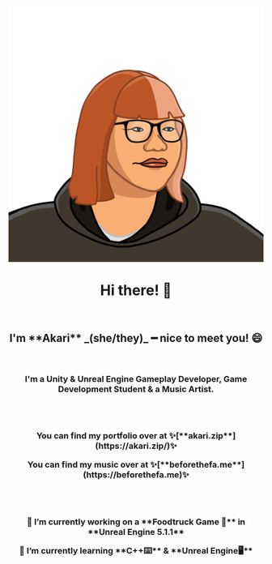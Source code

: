 <img align="center" src="akaLogo.png"/>

<h1 align="center">Hi there! 👋</h1><br>
<h2 align="center">I'm **Akari** _(she/they)_ ━ nice to meet you! 😄</h1><br>
<h3 align="center">I'm a Unity & Unreal Engine Gameplay Developer, Game Development Student & a Music Artist.</p><br><br>


<p align="center">You can find my portfolio over at ✨[**akari.zip**](https://akari.zip/)✨</p>  
<p align="center">You can find my music over at ✨[**beforethefa.me**](https://beforethefa.me)✨</p><br><br>  


<p align="center">🔭 I’m currently working on a **Foodtruck Game 🚚** in **Unreal Engine 5.1.1**</p>  
<p align="center">🌱 I’m currently learning **C++⌨️** & **Unreal Engine🖥️**</p>  
